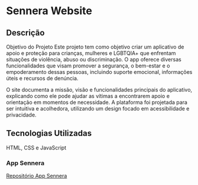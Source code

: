 
# Sennera Website

## Descrição

Objetivo do Projeto
Este projeto tem como objetivo criar um aplicativo de apoio e proteção para crianças, mulheres e LGBTQIA+ que enfrentam situações de violência, abuso ou discriminação. O app oferece diversas funcionalidades que visam promover a segurança, o bem-estar e o empoderamento dessas pessoas, incluindo suporte emocional, informações úteis e recursos de denúncia.

O site documenta a missão, visão e funcionalidades principais do aplicativo, explicando como ele pode ajudar as vítimas a encontrarem apoio e orientação em momentos de necessidade. A plataforma foi projetada para ser intuitiva e acolhedora, utilizando um design focado em acessibilidade e privacidade.

## Tecnologias Utilizadas

HTML, CSS e JavaScript

### App Sennera 
<a href="https://github.com/oTiagoPereira/Sennera">Repositório App Sennera</a>
